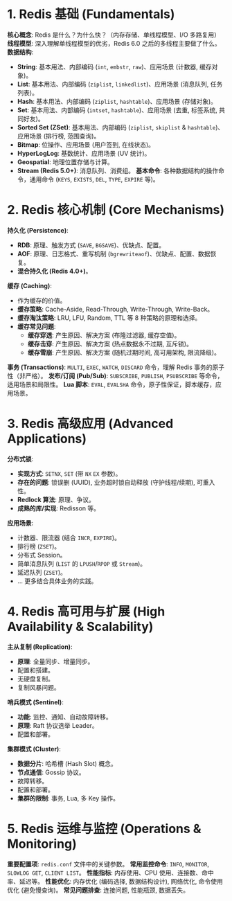 # 1. Redis 基础 (Fundamentals)

**核心概念**: Redis 是什么？为什么快？（内存存储、单线程模型、I/O 多路复用）
**线程模型**: 深入理解单线程模型的优劣，Redis 6.0 之后的多线程主要做了什么。
**数据结构**:
  - **String**: 基本用法、内部编码 (`int`, `embstr`, `raw`)、应用场景 (计数器, 缓存对象)。
  - **List**: 基本用法、内部编码 (`ziplist`, `linkedlist`)、应用场景 (消息队列, 任务列表)。
  - **Hash**: 基本用法、内部编码 (`ziplist`, `hashtable`)、应用场景 (存储对象)。
  - **Set**: 基本用法、内部编码 (`intset`, `hashtable`)、应用场景 (去重, 标签系统, 共同好友)。
  - **Sorted Set (ZSet)**: 基本用法、内部编码 (`ziplist`, `skiplist` & `hashtable`)、应用场景 (排行榜, 范围查询)。
  - **Bitmap**: 位操作、应用场景 (用户签到, 在线状态)。
  - **HyperLogLog**: 基数统计、应用场景 (UV 统计)。
  - **Geospatial**: 地理位置存储与计算。
  - **Stream (Redis 5.0+)**: 消息队列、消费组。
**基本命令**: 各种数据结构的操作命令，通用命令 (`KEYS`, `EXISTS`, `DEL`, `TYPE`, `EXPIRE` 等)。

# 2. Redis 核心机制 (Core Mechanisms)

**持久化 (Persistence)**:
  - **RDB**: 原理、触发方式 (`SAVE`, `BGSAVE`)、优缺点、配置。
  - **AOF**: 原理、日志格式、重写机制 (`bgrewriteaof`)、优缺点、配置、数据恢复。
  - **混合持久化 (Redis 4.0+)**。

**缓存 (Caching)**:
  - 作为缓存的价值。
  - **缓存策略**: Cache-Aside, Read-Through, Write-Through, Write-Back。
  - **缓存淘汰策略**: LRU, LFU, Random, TTL 等 8 种策略的原理和选择。
  - **缓存常见问题**:
    - **缓存穿透**: 产生原因、解决方案 (布隆过滤器, 缓存空值)。
    - **缓存击穿**: 产生原因、解决方案 (热点数据永不过期, 互斥锁)。
    - **缓存雪崩**: 产生原因、解决方案 (随机过期时间, 高可用架构, 限流降级)。

**事务 (Transactions)**: `MULTI`, `EXEC`, `WATCH`, `DISCARD` 命令，理解 Redis 事务的原子性（非严格）。
**发布/订阅 (Pub/Sub)**: `SUBSCRIBE`, `PUBLISH`, `PSUBSCRIBE` 等命令，适用场景和局限性。
**Lua 脚本**: `EVAL`, `EVALSHA` 命令，原子性保证，脚本缓存，应用场景。

# 3. Redis 高级应用 (Advanced Applications)

**分布式锁**:
  - **实现方式**: `SETNX`, `SET` (带 `NX` `EX` 参数)。
  - **存在的问题**: 锁误删 (UUID), 业务超时锁自动释放 (守护线程/续期), 可重入性。
  - **Redlock 算法**: 原理、争议。
  - **成熟的库/实现**: Redisson 等。

**应用场景**:
  - 计数器、限流器 (结合 `INCR`, `EXPIRE`)。
  - 排行榜 (`ZSET`)。
  - 分布式 Session。
  - 简单消息队列 (`LIST` 的 `LPUSH`/`RPOP` 或 `Stream`)。
  - 延迟队列 (`ZSET`)。
  - ... 更多结合具体业务的实践。

# 4. Redis 高可用与扩展 (High Availability & Scalability)

**主从复制 (Replication)**:
  - **原理**: 全量同步、增量同步。
  - 配置和搭建。
  - 无硬盘复制。
  - 复制风暴问题。

**哨兵模式 (Sentinel)**:
  - **功能**: 监控、通知、自动故障转移。
  - **原理**: Raft 协议选举 Leader。
  - 配置和部署。

**集群模式 (Cluster)**:
  - **数据分片**: 哈希槽 (Hash Slot) 概念。
  - **节点通信**: Gossip 协议。
  - 故障转移。
  - 配置和部署。
  - **集群的限制**: 事务, Lua, 多 Key 操作。

# 5. Redis 运维与监控 (Operations & Monitoring)

**重要配置项**: `redis.conf` 文件中的关键参数。
**常用监控命令**: `INFO`, `MONITOR`, `SLOWLOG GET`, `CLIENT LIST`。
**性能指标**: 内存使用、CPU 使用、连接数、命中率、延迟等。
**性能优化**: 内存优化 (编码选择, 数据结构设计), 网络优化, 命令使用优化 (避免慢查询)。
**常见问题排查**: 连接问题, 性能瓶颈, 数据丢失。